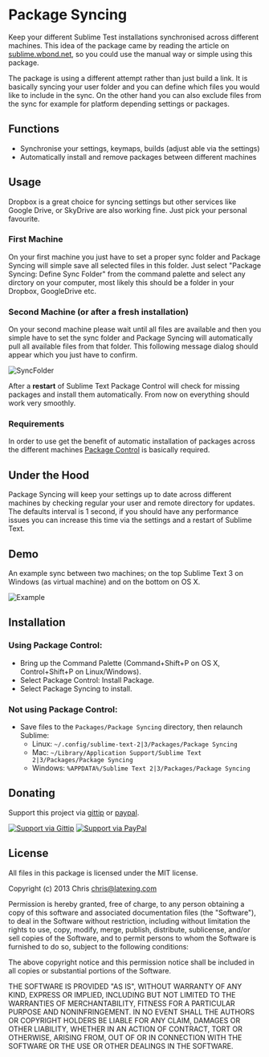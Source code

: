 # Package Syncing

Keep your different Sublime Test installations synchronised across different machines. This idea of the package came by reading the article on [sublime.wbond.net](https://sublime.wbond.net/docs/syncing), so you could use the manual way or simple using this package. 

The package is using a different attempt rather than just build a link. It is basically syncing your user folder and you can define which files you would like to include in the sync. On the other hand you can also exclude files from the sync for example for platform depending settings or packages.

## Functions

- Synchronise your settings, keymaps, builds (adjust able via the settings)
- Automatically install and remove packages between different machines

## Usage

Dropbox is a great choice for syncing settings but other services like Google Drive, or SkyDrive are also working fine. Just pick your personal favourite.

### First Machine

On your first machine you just have to set a proper sync folder and Package Syncing will simple save all selected files in this folder. Just select "Package Syncing: Define Sync Folder" from the command palette and select any dirctory on your computer, most likely this should be a folder in your Dropbox, GoogleDrive etc.

### Second Machine (or after a fresh installation)

On your second machine please wait until all files are available and then you simple have to set the sync folder and Package Syncing will automatically pull all available files from that folder. This following message dialog should appear which you just have to confirm.

![SyncFolder](https://raw.github.com/wiki/Chris---/SublimeText-Package-Syncing/sync_folder.jpg)

After a **restart** of Sublime Text Package Control will check for missing packages and install them automatically. From now on everything should work very smoothly.

### Requirements

In order to use get the benefit of automatic installation of packages across the different machines [Package Control](https://sublime.wbond.net) is basically required.

## Under the Hood

Package Syncing will keep your settings up to date across different machines by checking regular your user and remote directory for updates. The defaults interval is 1 second, if you should have any performance issues you can increase this time via the settings and a restart of Sublime Text.

## Demo

An example sync between two machines; on the top Sublime Text 3 on Windows (as virtual machine) and on the bottom on OS X.

![Example](https://raw.github.com/wiki/Chris---/SublimeText-Package-Syncing/example.gif)

## Installation

### Using Package Control:

* Bring up the Command Palette (Command+Shift+P on OS X, Control+Shift+P on Linux/Windows).
* Select Package Control: Install Package.
* Select Package Syncing to install.

### Not using Package Control:

* Save files to the `Packages/Package Syncing` directory, then relaunch Sublime:
  * Linux: `~/.config/sublime-text-2|3/Packages/Package Syncing`
  * Mac: `~/Library/Application Support/Sublime Text 2|3/Packages/Package Syncing`
  * Windows: `%APPDATA%/Sublime Text 2|3/Packages/Package Syncing`

## Donating

Support this project via [gittip][] or [paypal][].

[![Support via Gittip](https://rawgithub.com/chris---/Donation-Badges/master/gittip.jpeg)][gittip] [![Support via PayPal](https://rawgithub.com/chris---/Donation-Badges/master/paypal.jpeg)][paypal]

[gittip]: https://www.gittip.com/Chris---
[paypal]: https://www.paypal.com/cgi-bin/webscr?cmd=_s-xclick&hosted_button_id=ZWZCJPFSZNXEW

## License

All files in this package is licensed under the MIT license.

Copyright (c) 2013 Chris <chris@latexing.com>

Permission is hereby granted, free of charge, to any person obtaining a copy
of this software and associated documentation files (the "Software"), to deal
in the Software without restriction, including without limitation the rights
to use, copy, modify, merge, publish, distribute, sublicense, and/or sell
copies of the Software, and to permit persons to whom the Software is
furnished to do so, subject to the following conditions:

The above copyright notice and this permission notice shall be included in
all copies or substantial portions of the Software.

THE SOFTWARE IS PROVIDED "AS IS", WITHOUT WARRANTY OF ANY KIND, EXPRESS OR
IMPLIED, INCLUDING BUT NOT LIMITED TO THE WARRANTIES OF MERCHANTABILITY,
FITNESS FOR A PARTICULAR PURPOSE AND NONINFRINGEMENT. IN NO EVENT SHALL THE
AUTHORS OR COPYRIGHT HOLDERS BE LIABLE FOR ANY CLAIM, DAMAGES OR OTHER
LIABILITY, WHETHER IN AN ACTION OF CONTRACT, TORT OR OTHERWISE, ARISING FROM,
OUT OF OR IN CONNECTION WITH THE SOFTWARE OR THE USE OR OTHER DEALINGS IN
THE SOFTWARE.